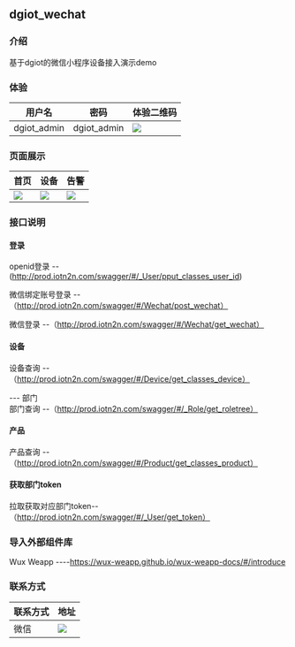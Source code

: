 ## dgiot_wechat

### 介绍
基于dgiot的微信小程序设备接入演示demo

### 体验

 | 用户名      | 密码        |   体验二维码 |
  | ----------- | ----------- |-------------|
  | dgiot_admin | dgiot_admin |  ![](http://dgiot-1253666439.cos.ap-shanghai-fsi.myqcloud.com/dgiot_release/dgiot_wechat.jpg) |
  

### 页面展示

 | 首页      | 设备        |   告警 |
  | ----------- | ----------- |-------------|
  | ![](http://prod.dgiotcloud.com/group1/default/20220111/15/49/7/home)|![](http://prod.dgiotcloud.com/group1/default/20220111/15/50/7/device) | ![](http://prod.dgiotcloud.com/group1/default/20220111/15/50/7/clarm) |


### 接口说明
#### 登录
  openid登录 -- (http://prod.iotn2n.com/swagger/#/_User/pput_classes_user_id)
  
  微信绑定账号登录 --（http://prod.iotn2n.com/swagger/#/Wechat/post_wechat）
  
  微信登录 --（http://prod.iotn2n.com/swagger/#/Wechat/get_wechat）
  
#### 设备 <br/>
   设备查询 --（http://prod.iotn2n.com/swagger/#/Device/get_classes_device）
   
--- 部门 <br/>
   部门查询 --（http://prod.iotn2n.com/swagger/#/_Role/get_roletree）
   
#### 产品 <br/>
  产品查询 --（http://prod.iotn2n.com/swagger/#/Product/get_classes_product）
  
#### 获取部门token <br/>
  拉取获取对应部门token--（http://prod.iotn2n.com/swagger/#/_User/get_token）

### 导入外部组件库
Wux Weapp  ----https://wux-weapp.github.io/wux-weapp-docs/#/introduce

### 联系方式

|联系方式 | 地址 |
|--------|---------|
|微信    | ![](https://prod.dgiotcloud.com/group1/default/20220111/15/43/7/wx)      |
